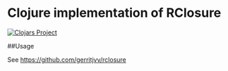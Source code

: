 # Clojure implementation of RClosure

[![Clojars Project](http://clojars.org/rclosure/latest-version.svg)](http://clojars.org/rclosure)

##Usage

See https://github.com/gerritjvv/rclosure

